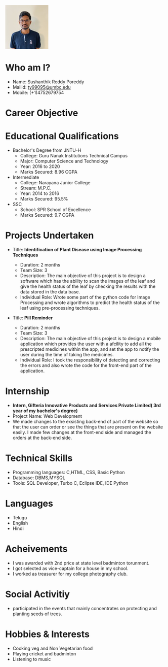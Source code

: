 ![](img.jpg)
# Who am I?

- Name: Sushanthik Reddy Poreddy
- Mailid: ty99095@umbc.edu
- Mobile: (+1)4752679754

# Career Objective
# Educational Qualifications

 - Bachelor's Degree from JNTU-H 
    - College: Guru Nanak Institutions Technical Campus
    - Major: Computer Science and Technology
    - Year: 2016 to 2020
    - Marks Secured: 8.96 CGPA
 - Intermediate
    - College: Narayana Junior College
    - Stream: M.P.C.
    - Year: 2014 to 2016
    - Marks Secured: 95.5%
  - SSC
     - School: SPR School of Excellence
     - Marks Secured: 9.7 CGPA
# Projects Undertaken

 - Title: **Identification of Plant Disease using Image Processing Techniques**
    - Duration: 2 months
    - Team Size: 3
    - Description: The main objective of this project is to design a software which has the ability to scan the images of the leaf and give the health status of the leaf by checking the results with the data stored in the data base.
    - Individual Role: Wrote some part of the python code for Image Processing and wrote algorithms to predict the health status of the leaf using pre-processing techniques.
    
  - Title: **Pill Reminder**
    - Duration: 2 months
    - Team Size: 3
    - Description: The main objective of this project is to design a mobile application which provides the user with a afcility to add all the prescripted medicines within the app, and set the app to notify the user during the time of taking the medicines.
    - Individual Role: I took the responsibility of detecting and correcting the errors and also wrote the code for the front-end part of the application.

# Internship
  
  - **Intern, Gifteria Innovative Products and Services Private Limited( 3rd year of my bachelor's degree)**
   - Project Name: Web Development
   - We made changes to the exsisting back-end of part of the website so that the user can order or see the things that are present on the website easily. I made few changes at the front-end side and managed the orders at the back-end side. 

# Technical Skills

  - Programming languages: C,HTML, CSS, Basic Python
  - Database: DBMS,MYSQL
  - Tools: SQL Developer, Turbo C, Eclipse IDE, IDE Python

# Languages 

 - Telugu
 - English
 - Hindi
  
# Acheivements
 
  - I was awarded with 2nd price at state level badminton torunment.
  - I got selected as vice-captain for a house in my school.
  - I worked as treasurer for my college photography club.

# Social Activitiy

 - participated in the events that mainly concentrates on protecting and planting seeds of trees. 
 
# Hobbies & Interests

 - Cooking veg and Non Vegetarian food
 - Playing cricket and badminton
 - Listening to music

